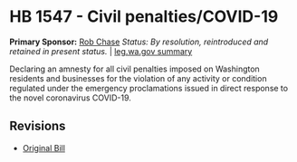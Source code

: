 # HB 1547 - Civil penalties/COVID-19
**Primary Sponsor:** [Rob Chase](/person/leg/rob.chase.md)
*Status: By resolution, reintroduced and retained in present status.* | [leg.wa.gov summary](https://app.leg.wa.gov/billsummary?BillNumber=1547&Year=2021)

Declaring an amnesty for all civil penalties imposed on Washington residents and businesses for the violation of any activity or condition regulated under the emergency proclamations issued in direct response to the novel coronavirus COVID-19.

## Revisions
* [Original Bill](1/)